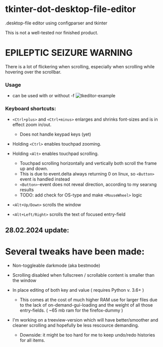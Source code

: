 # tkinter-dot-desktop-file-editor
.desktop-file editor using configparser and tkinter

This is not a well-tested nor finished product.

# EPILEPTIC SEIZURE WARNING
There is a lot of flickering when scrolling, especially when scrolling while hovering over the scrollbar.

### Usage
- can be used with or without -f
![tkeditor-example](https://github.com/Skrimpton/tkinter-dot-desktop-file-editor/assets/64572787/70e149e5-0210-4905-a023-251633455ed8)

### Keyboard shortcuts:

- ```<Ctrl+plus>``` and ```<Ctrl+minus>``` enlarges and shrinks font-sizes and is in effect zoom in/out.
  - Does not handle keypad keys (yet)

- Holding ```<Ctrl>``` enables touchpad zooming.

- Holding ```<Alt>``` enables touchpad scrolling.
  - Touchpad scrolling horizontally and vertically both scroll the frame up and down.
  - This is due to event.delta always returning 0 on linux, so ```<Button>``` event is handled instead
  - ```<Button>```-event does not reveal direction, according to my searxng results
  - TODO: add check for OS-type and make ```<MouseWheel>``` logic

- ```<Alt+Up/Down>``` scrolls the window

- ```<Alt+Left/Right>``` scrolls the text of focused entry-field

## 28.02.2024 update:
# Several tweaks have been made:
- Non-toggleable darkmode (aka bestmode)
   
- Scrolling disabled when fullscreen / scrollable content is smaller than the window
  
- In place editing of both key and value  ( requires Python v. 3.6+ )
  - This comes at the cost of much higher RAM use for larger files due to the lack of on-demand-gui-loading and the weight of all those entry-fields. ( ~65 mb ram for the firefox-dummy )
    
- I'm working on a treeview-version which will have better/smoother and cleaner scrolling and hopefully be less rescource demanding.
  - Downside: it might be too hard for me to keep undo/redo histories for all items. 

